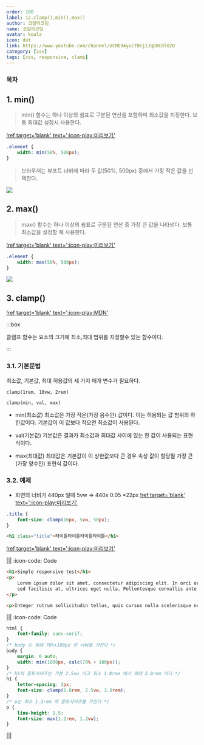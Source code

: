 ```yaml
---
order: 100
label: 12.clamp(),min(),max()
author: 코알라코딩
name: 코알라코딩
avatar: koala
icon: dot
link: https://www.youtube.com/channel/UCMb94yucTNsjIJqD8C8lO2Q
category: [css]
tags: [css, responsive, clamp]
---
```


### 목차 <!-- omit in toc -->

## 1. min()

> min() 함수는 하나 이상의 쉼표로 구분된 연산을 포함하며 최소값을 지정한다.
> 보통 최대값 설정시 사용한다.

[!ref target='blank' text=':icon-play:미리보기'](https://qwerewqwerew.github.io/source/css/12-clamp/2.html)

```css
.element {
	width: min(50%, 500px);
}
```

> 브라우저는 뷰포트 너비에 따라 두 값(50%, 500px) 중에서 가장 작은 값을 선택한다.

![](https://ishadeed.com/assets/comparison-css/css-min-1.jpg)

## 2. max()

> max() 함수는 하나 이상의 쉼표로 구분된 연산 중 가장 큰 값을 나타낸다.
> 보통 최소값을 설정할 때 사용한다.

[!ref target='blank' text=':icon-play:미리보기'](https://qwerewqwerew.github.io/source/css/12-clamp/3.html)

```css
.element {
	width: max(50%, 500px);
}
```

![](https://ishadeed.com/assets/comparison-css/css-max-1.jpg)

## 3. clamp()

[!ref target='blank' text=':icon-play:MDN'](https://developer.mozilla.org/en-US/docs/Web/CSS/clamp)

:::box

클램프 함수는 요소의 크기에 최소,최대 범위를 지정할수 있는 함수이다.

:::

### 3.1. 기본문법

최소값, 기본값, 최대 허용값의 세 가지 매개 변수가 필요하다.

`clamp(1rem, 10vw, 2rem)`

`clamp(min, val, max)`

- min(최소값)
  최소값은 가장 작은(가장 음수인) 값이다. 이는 허용되는 값 범위의 하한값이다. 기본값이 이 값보다 작으면 최소값이 사용된다.

- val(기본값)
  기본값은 결과가 최소값과 최대값 사이에 있는 한 값이 사용되는 표현식이다.

- max(최대값)
  최대값은 기본값이 이 상한값보다 큰 경우 속성 값이 할당될 가장 큰(가장 양수인) 표현식 값이다.

### 3.2. 예제

+ 화면의 너비가 440px 일때 5vw => 440x 0.05 =22px
[!ref target='blank' text=':icon-play:미리보기'](https://qwerewqwerew.github.io/source/css/12-clamp/4.html)

```css
.title {
	font-size: clamp(16px, 5vw, 50px);
}
```

```html
<h1 class="title">타이틀타이틀타이틀타이틀</h1>
```

[!ref target='blank' text=':icon-play:미리보기'](https://qwerewqwerew.github.io/source/css/12-clamp/1.html)

||| :icon-code: Code

```html
<h1>Simple responsive test</h1>
<p>
	Lorem ipsum dolor sit amet, consectetur adipiscing elit. In orci orci, eleifend id risus nec, mattis rutrum velit. Suspendisse fringilla egestas erat eu convallis. Phasellus eu velit ut magna dapibus elementum cursus at ligula. Ut tempus varius nibh, nec auctor sapien iaculis sit amet. Fusce iaculis, libero quis elementum viverra, nulla ante accumsan lectus, sit amet convallis lacus ipsum vel est. Curabitur et urna non est consectetur pulvinar vel id risus. Ut vestibulum, sem in semper aliquet, felis arcu euismod sapien, ac imperdiet massa nisl quis sem. Vestibulum ac elementum felis, in tempor velit. Pellentesque purus ex, mattis at ornare quis, porta condimentum mi. Donec vestibulum ligula vel nulla blandit, quis euismod nulla vestibulum. Suspendisse potenti. Nunc neque mauris, tempor
	sed facilisis at, ultrices eget nulla. Pellentesque convallis ante nec augue porttitor, id tempus ante luctus.
</p>

<p>Integer rutrum sollicitudin tellus, quis cursus nulla scelerisque nec. Nunc eu facilisis lorem. Maecenas faucibus sapien eleifend, semper tellus at, pharetra quam. Cras feugiat vulputate tortor at rhoncus. Class aptent taciti sociosqu ad litora torquent per conubia nostra, per inceptos himenaeos. Nam non felis quis sem lobortis sodales vel id libero. Phasellus sit amet placerat lorem.</p>
```

||| :icon-code: Code

```css
html {
	font-family: sans-serif;
}
/* body 는 최대 70%+100px 의 너비를 가진다 */
body {
	margin: 0 auto;
	width: min(1000px, calc(70% + 100px));
}
/* h1의 폰트사이즈는 기본 2.5vw 이고 최소 1.8rme 에서 최대 2.8rem 이다 */
h1 {
	letter-spacing: 2px;
	font-size: clamp(1.8rem, 2.5vw, 2.8rem);
}
/* p는 최소 1.2rem 의 폰트사이즈를 가진다 */
p {
	line-height: 1.5;
	font-size: max(1.2rem, 1.2vw);
}
```

|||
